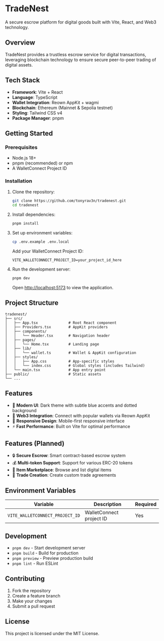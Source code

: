# TradeNest

A secure escrow platform for digital goods built with Vite, React, and Web3 technology.

## Overview

TradeNest provides a trustless escrow service for digital transactions, leveraging blockchain technology to ensure secure peer-to-peer trading of digital assets.

## Tech Stack

- **Framework**: Vite + React
- **Language**: TypeScript
- **Wallet Integration**: Reown AppKit + wagmi
- **Blockchain**: Ethereum (Mainnet & Sepolia testnet)
- **Styling**: Tailwind CSS v4
- **Package Manager**: pnpm

## Getting Started

### Prerequisites

- Node.js 18+
- pnpm (recommended) or npm
- A WalletConnect Project ID

### Installation

1. Clone the repository:

   ```bash
   git clone https://github.com/tonyrav3n/tradenest.git
   cd tradenest
   ```

2. Install dependencies:

   ```bash
   pnpm install
   ```

3. Set up environment variables:

   ```bash
   cp .env.example .env.local
   ```

   Add your WalletConnect Project ID:

   ```env
   VITE_WALLETCONNECT_PROJECT_ID=your_project_id_here
   ```

4. Run the development server:

   ```bash
   pnpm dev
   ```

   Open [http://localhost:5173](http://localhost:5173) to view the application.

## Project Structure

```tree
tradenest/
├── src/
│   ├── App.tsx              # Root React component
│   ├── Providers.tsx        # AppKit providers
│   ├── components/
│   │   └── Header.tsx       # Navigation header
│   ├── pages/
│   │   └── Home.tsx         # Landing page
│   ├── lib/
│   │   └── wallet.ts        # Wallet & AppKit configuration
│   ├── styles/
│   │   ├── App.css          # App-specific styles
│   │   └── index.css        # Global styles (includes Tailwind)
│   └── main.tsx             # App entry point
├── public/                  # Static assets
└── ...
```

## Features

- 🎨 **Modern UI**: Dark theme with subtle blue accents and dotted background
- 🔗 **Web3 Integration**: Connect with popular wallets via Reown AppKit
- 📱 **Responsive Design**: Mobile-first responsive interface
- ⚡ **Fast Performance**: Built on Vite for optimal performance

## Features (Planned)

- 🔒 **Secure Escrow**: Smart contract-based escrow system
- 💰 **Multi-token Support**: Support for various ERC-20 tokens
- 🛒 **Item Marketplace**: Browse and list digital items
- 🤝 **Trade Creation**: Create custom trade agreements

## Environment Variables

| Variable                        | Description              | Required |
| ------------------------------- | ------------------------ | -------- |
| `VITE_WALLETCONNECT_PROJECT_ID` | WalletConnect project ID | Yes      |

## Development

- `pnpm dev` - Start development server
- `pnpm build` - Build for production
- `pnpm preview` - Preview production build
- `pnpm lint` - Run ESLint

## Contributing

1. Fork the repository
2. Create a feature branch
3. Make your changes
4. Submit a pull request

## License

This project is licensed under the MIT License.
